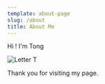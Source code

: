```yaml
---
template: about-page
slug: /about
title: About Me
---
```

Hi ! I'm Tong

![Letter T](/assets/claudio-schwarz-purzlbaum-gbp5yefkal8-unsplash.jpg "Letter T")

Thank you for visiting my page.